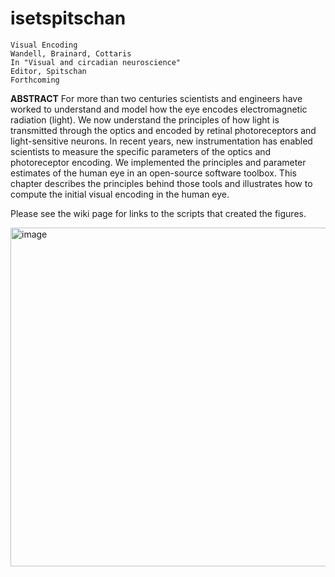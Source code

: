 # isetspitschan


    Visual Encoding 
    Wandell, Brainard, Cottaris
    In "Visual and circadian neuroscience"
    Editor, Spitschan
    Forthcoming

**ABSTRACT**
For more than two centuries scientists and engineers have worked to understand and model how the eye encodes electromagnetic radiation (light). We now understand the principles of how light is transmitted through the optics and encoded by retinal photoreceptors and light-sensitive neurons. In recent years, new instrumentation has enabled scientists to measure the specific parameters of the optics and photoreceptor encoding. We implemented the principles and parameter estimates of the human eye in an open-source software toolbox. This chapter describes the principles behind those tools and illustrates how to compute the initial visual encoding in the human eye.

Please see the wiki page for links to the scripts that created the figures.

<img width="542" alt="image" src="https://user-images.githubusercontent.com/1837145/185174239-4cdc1ce7-ea59-4256-8db2-74edf4fa6d75.png">
